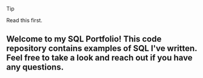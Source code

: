> [!TIP]
> Read this first.


## Welcome to my SQL Portfolio! This code repository contains examples of SQL I've written. Feel free to take a look and reach out if you have any questions.
